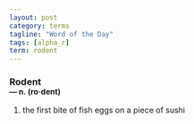 ```yaml
---
layout: post
category: terms
tagline: "Word of the Day"
tags: [alpha_r]
term: rodent
---
```


<h3>Rodent<br/> <small>&mdash; n. (ro<span>&middot;</span>dent)</small></h3>
<p><ol>
<li>the first bite of fish eggs on a piece of sushi</li>
</ol></p>
